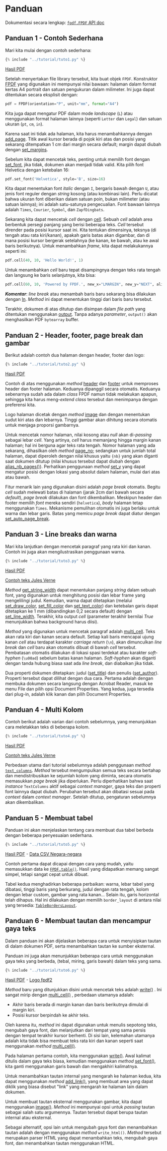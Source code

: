 # Panduan

Dokumentasi secara lengkap: [`fpdf.FPDF` API doc](https://py-pdf.github.io/fpdf2/fpdf/fpdf.html#fpdf.fpdf.FPDF)

## Panduan 1 - Contoh Sederhana

Mari kita mulai dengan contoh sederhana:

```python
{% include "../tutorial/tuto1.py" %}
```

[Hasil PDF](https://github.com/py-pdf/fpdf2/raw/master/tutorial/tuto1.pdf)

Setelah menyertakan file library tersebut, kita buat objek `FPDF`. 
Konstruktor [FPDF](https://py-pdf.github.io/fpdf2/fpdf/fpdf.html#fpdf.fpdf.FPDF) yang digunakan ini mempunyai nilai bawaan: 
halaman dalam format kertas A4 portrait dan satuan pengukuran dalam milimeter.
Ini juga dapat ditentukan secara eksplisit dengan:

```python
pdf = FPDF(orientation="P", unit="mm", format="A4")
```

Kita juga dapat mengatur PDF dalam mode _landscape_ (`L`) atau menggunakan format halaman lainnya
(seperti `Letter` dan `Legal`) dan satuan ukuran (`pt`, `cm`, `in`).

Karena saat ini tidak ada halaman, kita harus menambahkannya dengan 
[add_page](https://py-pdf.github.io/fpdf2/fpdf/fpdf.html#fpdf.fpdf.FPDF.add_page). Titik awal kursor berada di pojok kiri atas dan
posisi yang sekarang ditempatkan 1 cm dari margin secara default; margin dapat
diubah dengan [set_margins](https://py-pdf.github.io/fpdf2/fpdf/fpdf.html#fpdf.fpdf.FPDF.set_margins).

Sebelum kita dapat mencetak teks, penting untuk memilih font dengan
[set_font](https://py-pdf.github.io/fpdf2/fpdf/fpdf.html#fpdf.fpdf.FPDF.set_font), jika tidak, dokumen akan menjadi tidak valid.
Kita pilih font Helvetica dengan ketebalan 16:

```python
pdf.set_font('Helvetica', style='B', size=16)
```

Kita dapat menentukan font _italic_ dengan `I`, bergaris bawah dengan `U`, atau jenis font reguler 
dengan _string_ kosong (atau kombinasi lain). Perlu dicatat bahwa ukuran font diberikan dalam 
satuan poin, bukan milimeter (atau satuan lainnya); ini adalah satu-satunya pengecualian. 
Font bawaan lainnya adalah `Times`, `Courier`, `Symbol`, dan `ZapfDingbats`.

Sekarang kita dapat mencetak _cell_ dengan [cell](https://py-pdf.github.io/fpdf2/fpdf/fpdf.html#fpdf.fpdf.FPDF.cell). Sebuah _cell_ adalah area berbentuk persegi panjang 
yang berisi beberapa teks. _Cell_ tersebut dirender pada posisi kursor saat ini. 
Kita tentukan dimensinya, teksnya (di tengah atau rata kiri/kanan), apakah garis batas 
akan digambar, dan di mana posisi kursor bergerak setelahnya (ke kanan, 
ke bawah, atau ke awal baris berikutnya). Untuk menambahkan _frame_, kita dapat melakukannya seperti ini:

```python
pdf.cell(40, 10, 'Hello World!', 1)
```

Untuk menambahkan _cell_ baru tepat disampingnya dengan teks rata tengah dan langsung ke baris selanjutnya,
kita bisa:

```python
pdf.cell(60, 10, 'Powered by FPDF.', new_x="LMARGIN", new_y="NEXT", align='C')
```

**_Komentar_**: _line break_ atau menambah baris baru sekarang bisa dilakukan dengan [ln](https://py-pdf.github.io/fpdf2/fpdf/fpdf.html#fpdf.fpdf.FPDF.ln).
_Method_ ini dapat menentukan tinggi dari baris baru tersebut.

Terakhir, dokumen di atas ditutup dan disimpan dalam _file path_ yang ditentukan menggunakan
[output](https://py-pdf.github.io/fpdf2/fpdf/fpdf.html#fpdf.fpdf.FPDF.output). Tanpa adanya _parameter_, `output()`
akan menghasilkan PDF `bytearray` buffer.

## Panduan 2 - Header, footer, page break dan gambar

Berikut adalah contoh dua halaman dengan header, footer dan logo:

```python
{% include "../tutorial/tuto2.py" %}
```

[Hasil PDF](https://github.com/py-pdf/fpdf2/raw/master/tutorial/tuto2.pdf)

Contoh di atas menggunakan _method_ [header](https://py-pdf.github.io/fpdf2/fpdf/fpdf.html#fpdf.fpdf.FPDF.header) dan 
[footer](https://py-pdf.github.io/fpdf2/fpdf/fpdf.html#fpdf.fpdf.FPDF.footer) untuk memproses header dan footer halaman. Keduanya
dipanggil secara otomatis. Keduanya sebenarnya sudah ada dalam _class_ FPDF namun tidak melakukan apapun,
sehingga kita harus meng-_extend_ _class_ tersebut dan menimpanya dengan preferensi kita.

Logo halaman dicetak dengan _method_ [image](https://py-pdf.github.io/fpdf2/fpdf/fpdf.html#fpdf.fpdf.FPDF.image) dan dengan menentukan 
sudut kiri atas dan lebarnya. Tinggi gambar akan dihitung secara otomatis untuk
menjaga proporsi gambarnya.

Untuk mencetak nomor halaman, nilai kosong atau _null_ akan di-_passing_ sebagai lebar _cell_. Yang artinya, 
_cell_ harus memanjang hingga margin kanan halaman; hal ini berguna agar teks rata tengah.
Nomor halaman yang ada sekarang, dihasilkan oleh 
_method_ [page_no](https://py-pdf.github.io/fpdf2/fpdf/fpdf.html#fpdf.fpdf.FPDF.page_no); sedangkan untuk 
jumlah total halaman, dapat diperoleh dengan nilai khusus yaitu `{nb}`
yang akan diganti saat dokumen ditutup (nilai khusus tersebut dapat diubah dengan 
[alias_nb_pages()](https://py-pdf.github.io/fpdf2/fpdf/fpdf.html#fpdf.fpdf.FPDF.alias_nb_pages)).
Perhatikan penggunaan _method_ [set_y](https://py-pdf.github.io/fpdf2/fpdf/fpdf.html#fpdf.fpdf.FPDF.set_y) yang dapat mengatur 
posisi dengan lokasi yang absolut dalam halaman, mulai dari atas atau
bawah.

Fitur menarik lain yang digunakan disini adalah _page break_ otomatis.
Begitu _cell_ sudah melewati batas di halaman (jarak 2cm dari bawah secara _default_),
_page break_ dilakukan dan font dikembalikan. Meskipun header dan 
footer memilih _font_ mereka sendiri (`helvetica`), _body_ halaman tetap menggunakan `Times`.
Mekanisme pemulihan otomatis ini juga berlaku untuk warna dan lebar garis.
Batas yang memicu _page break_ dapat diatur dengan
[set_auto_page_break](https://py-pdf.github.io/fpdf2/fpdf/fpdf.html#fpdf.fpdf.FPDF.set_auto_page_break).


## Panduan 3 - Line breaks dan warna

Mari kita lanjutkan dengan mencetak paragraf yang rata kiri dan kanan.
Contoh ini juga akan mengilustrasikan penggunaan warna.

```python
{% include "../tutorial/tuto3.py" %}
```

[Hasil PDF](https://github.com/py-pdf/fpdf2/raw/master/tutorial/tuto3.pdf)

[Contoh teks Jules Verne](https://github.com/py-pdf/fpdf2/raw/master/tutorial/20k_c1.txt)

_Method_ [get_string_width](https://py-pdf.github.io/fpdf2/fpdf/fpdf.html#fpdf.fpdf.FPDF.get_string_width) dapat menentukan 
panjang _string_ dalam sebuah font, yang digunakan untuk menghitung 
posisi dan lebar frame yang mengelilingi judul. Kemudian, warna dapat ditetapkan 
(melalui [set_draw_color](https://py-pdf.github.io/fpdf2/fpdf/fpdf.html#fpdf.fpdf.FPDF.set_draw_color),
[set_fill_color](https://py-pdf.github.io/fpdf2/fpdf/fpdf.html#fpdf.fpdf.FPDF.set_fill_color) dan 
[set_text_color](https://py-pdf.github.io/fpdf2/fpdf/fpdf.html#fpdf.fpdf.FPDF.set_text_color)) dan ketebalan garis dapat ditetapkan
ke 1 mm (dibandingkan 0,2 secara default) dengan
[set_line_width](https://py-pdf.github.io/fpdf2/fpdf/fpdf.html#fpdf.fpdf.FPDF.set_line_width). Terakhir, kita output _cell_ 
(parameter terakhir bernilai _True_ menunjukkan bahwa background harus diisi).

_Method_ yang digunakan untuk mencetak paragraf adalah [multi_cell](https://py-pdf.github.io/fpdf2/fpdf/fpdf.html#fpdf.fpdf.FPDF.multi_cell). Teks akan rata kiri dan kanan secara default.
Setiap kali baris mencapai ujung kanan _cell_ atau terdapat karakter _carriage return_ (`\n`),
akan dimunculkan _line break_ dan _cell_ baru akan otomatis dibuat di bawah _cell_ tersebut.
Pembatasan otomatis dilakukan di lokasi spasi terdekat atau karakter _soft-hyphen_ (`\u00ad`) sebelum batas kanan halaman.
_Soft-hyphen_ akan diganti dengan tanda hubung biasa saat ada _line break_, dan diabaikan jika tidak.

Dua properti dokumen ditetapkan: judul
([set_title](https://py-pdf.github.io/fpdf2/fpdf/fpdf.html#fpdf.fpdf.FPDF.set_title)) dan penulis 
([set_author](https://py-pdf.github.io/fpdf2/fpdf/fpdf.html#fpdf.fpdf.FPDF.set_author)). Properti tersebut dapat dilihat dengan dua cara.
Pertama adalah dengan membuka dokumen secara langsung dengan Acrobat Reader, masuk ke menu File 
dan pilih opsi Document Properties. Yang kedua, juga tersedia dari 
plug-in, adalah klik kanan dan pilih Document Properties.

## Panduan 4 - Multi Kolom

Contoh berikut adalah varian dari contoh sebelumnya, yang menunjukkan cara meletakkan teks di beberapa kolom.

```python
{% include "../tutorial/tuto4.py" %}
```

[Hasil PDF](https://github.com/py-pdf/fpdf2/raw/master/tutorial/tuto4.pdf)

[Contoh teks Jules Verne](https://github.com/py-pdf/fpdf2/raw/master/tutorial/20k_c1.txt)

Perbedaan utama dari tutorial sebelumnya adalah penggunaan 
_method_ [`text_columns`](https://py-pdf.github.io/fpdf2/fpdf/fpdf.html#fpdf.fpdf.FPDF.text_column).
_Method_ tersebut mengumpulkan semua teks secara bertahap dan mendistribusikan ke sejumlah kolom yang diminta, secara otomatis memasukkan _page break_ jika diperlukan. Perlu diperhatikan bahwa saat _instance_ `TextColumns` aktif sebagai _context manager_, gaya teks dan properti font lainnya dapat diubah. Perubahan tersebut akan dibatasi sesuai pada _context_ dalam _context manager_. Setelah ditutup, pengaturan sebelumnya akan dikembalikan.


## Panduan 5 - Membuat tabel

Panduan ini akan menjelaskan tentang cara membuat dua tabel berbeda 
dengan beberapa penyesuaian sederhana.

```python
{% include "../tutorial/tuto5.py" %}
```

[Hasil PDF](https://github.com/py-pdf/fpdf2/raw/master/tutorial/tuto5.pdf) -
[Data CSV Negara-negara](https://github.com/py-pdf/fpdf2/raw/master/tutorial/countries.txt)

Contoh pertama dapat dicapai dengan cara yang mudah, yaitu memasukkan data ke [`FPDF.table()`](https://py-pdf.github.io/fpdf2/Tables.html). Hasil yang didapatkan memang sangat simpel, tetapi sangat cepat untuk dibuat.

Tabel kedua menghadirkan beberapa perbaikan: warna, lebar tabel yang dibatasi, tinggi baris yang berkurang,
judul dengan rata tengah, kolom dengan lebar custom, gambar yang rata kanan...
Selain itu, garis horizontal telah dihapus.
Hal ini dilakukan dengan memilih `border_layout` di antara nilai yang tersedia: 
[`TableBordersLayout`](https://py-pdf.github.io/fpdf2/fpdf/enums.html#fpdf.enums.TableBordersLayout).

## Panduan 6 - Membuat tautan dan mencampur gaya teks

Dalam panduan ini akan dijelaskan beberapa cara untuk menyisipkan tautan di dalam dokumen PDF,
serta menambahkan tautan ke sumber eksternal.

Panduan ini juga akan menunjukkan beberapa cara untuk menggunakan gaya teks yang berbeda, 
(tebal, miring, garis bawah) dalam teks yang sama.

```python
{% include "../tutorial/tuto6.py" %}
```

[Hasil PDF](https://github.com/py-pdf/fpdf2/raw/master/tutorial/tuto6.pdf) -
[Logo fpdf2](https://py-pdf.github.io/fpdf2/fpdf2-logo.png)

_Method_ baru yang ditunjukkan disini untuk mencetak teks adalah 
[write()](https://py-pdf.github.io/fpdf2/fpdf/fpdf.html#fpdf.fpdf.FPDF.write)
. Ini sangat mirip dengan 
[multi_cell()](https://py-pdf.github.io/fpdf2/fpdf/fpdf.html#fpdf.fpdf.FPDF.multi_cell)
, perbedaan utamanya adalah:

- Akhir baris berada di margin kanan dan baris berikutnya dimulai di 
margin kiri.
- Posisi kursor berpindah ke akhir teks.

Oleh karena itu, _method_ ini dapat digunakan untuk menulis sepotong teks, mengubah gaya font, 
dan melanjutkan dari tempat yang sama persis dengan tempat terakhir kursor berhenti.
Di sisi lain, kelemahan utamanya adalah kita tidak bisa membuat teks rata kiri dan kanan seperti 
saat menggunakan 
_method_ 
[multi_cell()](https://py-pdf.github.io/fpdf2/fpdf/fpdf.html#fpdf.fpdf.FPDF.multi_cell).

Pada halaman pertama contoh, kita menggunakan 
[write()](https://py-pdf.github.io/fpdf2/fpdf/fpdf.html#fpdf.fpdf.FPDF.write).
Awal kalimat ditulis dalam gaya teks biasa,
kemudian menggunakan
_method_ [set_font()](https://py-pdf.github.io/fpdf2/fpdf/fpdf.html#fpdf.fpdf.FPDF.set_font),
kita ganti menggunakan garis bawah dan mengakhiri kalimatnya.

Untuk menambahkan tautan internal yang mengarah ke halaman kedua, kita dapat menggunakan 
_method_ [add_link()](https://py-pdf.github.io/fpdf2/fpdf/fpdf.html#fpdf.fpdf.FPDF.add_link),
yang membuat area yang dapat diklik yang biasa disebut "link" yang mengarah ke 
halaman lain dalam dokumen.

Untuk membuat tautan eksternal menggunakan gambar, kita dapat menggunakan 
[image()](https://py-pdf.github.io/fpdf2/fpdf/fpdf.html#fpdf.fpdf.FPDF.image).
_Method_ ini 
mempunyai opsi untuk _passing_ tautan sebagai salah satu argumennya. Tautan tersebut dapat berupa tautan internal 
atau eksternal.

Sebagai alternatif, opsi lain untuk mengubah gaya font dan menambahkan tautan adalah dengan 
menggunakan _method_ `write_html()`. _Method_ tersebut merupakan parser HTML yang dapat menambahkan teks, 
mengubah gaya font, dan menambahkan tautan menggunakan HTML.
